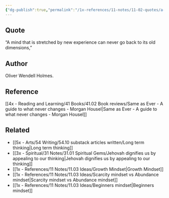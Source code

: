 ```yaml
---
{"dg-publish":true,"permalink":"/1x-references/11-notes/11-02-quotes/a-mind-that-is-stretched-by-new-experience-can-never-go-back-to-its-old-dimensions-oliver-wendell-holmes/","title":"A mind that is stretched by new experience can never go back to its old dimensions - Oliver Wendell Holmes","created":"2025-07-12T21:25:58.362+03:00","updated":"2025-07-12T22:29:30.167+03:00"}
---
```



## Quote
“A mind that is stretched by new experience can never go back to its old dimensions,”  

## Author
Oliver Wendell Holmes.

## Reference
[[4x - Reading and Learning/41 Books/41.02 Book reviews/Same as Ever - A guide to what never changes - Morgan Housel\|Same as Ever - A guide to what never changes - Morgan Housel]]

## Related
- [[5x - Arts/54 Writing/54.10 substack articles written/Long term thinking\|Long term thinking]]
- [[3x - Spiritual/31 Notes/31.01 Spiritual Gems/Jehovah dignifies us by appealing to our thinking\|Jehovah dignifies us by appealing to our thinking]]
- [[1x - References/11 Notes/11.03 Ideas/Growth Mindset\|Growth Mindset]]
- [[1x - References/11 Notes/11.03 Ideas/Scarcity mindset vs Abundance mindset\|Scarcity mindset vs Abundance mindset]]
- [[1x - References/11 Notes/11.03 Ideas/Beginners mindset\|Beginners mindset]]